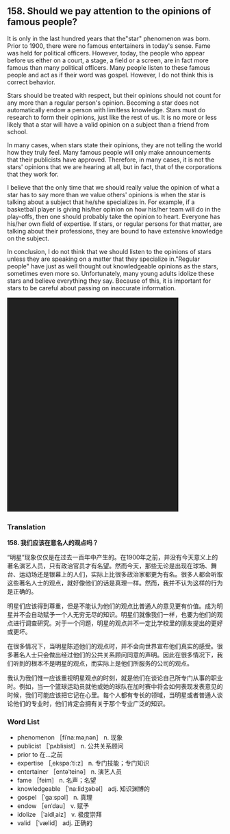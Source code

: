 ## 158. Should we pay attention to the opinions of famous people?

It is only in the last hundred years that the"star" phenomenon was born. Prior to 1900, there were no famous entertainers in today's sense. Fame was held for political officers. However, today, the people who appear before us either on a court, a stage, a field or a screen, are in fact more famous than many political officers. Many people listen to these famous people and act as if their word was gospel. However, I do not think this is correct behavior.

Stars should be treated with respect, but their opinions should not count for any more than a regular person's opinion. Becoming a star does not automatically endow a person with limitless knowledge. Stars must do research to form their opinions, just like the rest of us. It is no more or less likely that a star will have a valid opinion on a subject than a friend from school.

In many cases, when stars state their opinions, they are not telling the world how they truly feel. Many famous people will only make announcements that their publicists have approved. Therefore, in many cases, it is not the stars' opinions that we are hearing at all, but in fact, that of the corporations that they work for.

I believe that the only time that we should really value the opinion of what a star has to say more than we value others' opinions is when the star is talking about a subject that he/she specializes in. For example, if a basketball player is giving his/her opinion on how his/her team will do in the play-offs, then one should probably take the opinion to heart. Everyone has his/her own field of expertise. If stars, or regular persons for that matter, are talking about their professions, they are bound to have extensive knowledge on the subject.

In conclusion, I do not think that we should listen to the opinions of stars unless they are speaking on a matter that they specialize in."Regular people" have just as well thought out knowledgeable opinions as the stars, sometimes even more so. Unfortunately, many young adults idolize these stars and believe everything they say. Because of this, it is important for stars to be careful about passing on inaccurate information.

![](images/padding_400x500.png)

### Translation

**158. 我们应该在意名人的观点吗？**

“明星”现象仅仅是在过去一百年中产生的。在1900年之前，并没有今天意义上的著名演艺人员，只有政治官员才有名望。然而今天，那些无论是出现在球场、舞台、运动场还是银幕上的人们，实际上比很多政治家都更为有名。很多人都会听取这些著名人士的观点，就好像他们的话是真理一样。然而，我并不认为这样的行为是正确的。

明星们应该得到尊重，但是不能认为他们的观点比普通人的意见更有价值。成为明星并不会自动赋予一个人无穷无尽的知识。明星们就像我们一样，也要为他们的观点进行调查研究。对于一个问题，明星的观点并不一定比学校里的朋友提出的更好或更坏。

在很多情况下，当明星陈述他们的观点时，并不会向世界宣布他们真实的感受。很多著名人士只会做出经过他们的公共关系顾问同意的声明。因此在很多情况下，我们听到的根本不是明星的观点，而实际上是他们所服务的公司的观点。

我认为我们惟一应该重视明星观点的时刻，就是他们在谈论自己所专门从事的职业时。例如，当一个篮球运动员就他或她的球队在加时赛中将会如何表现发表意见的时候，我们可能应该把它记在心里。每个人都有专长的领域，当明星或者普通人谈论他们的专业时，他们肯定会拥有关于那个专业广泛的知识。

### Word List

+ phenomenon ［fiˈna:məˌnən］ n. 现象
+ publicist ［ˈpʌblisist］ n. 公共关系顾问
+ prior to 在…之前
+ expertise ［ˌekspə:ˈti:z］ n. 专门技能；专门知识
+ entertainer ［entəˈteinə］ n. 演艺人员
+ fame ［feim］ n. 名声；名望
+ knowledgeable ［ˈna:lidʒəbəl］ adj. 知识渊博的
+ gospel ［ˈga:spəl］ n. 真理
+ endow ［enˈdau］ v. 赋予
+ idolize ［ˈaidlˌaiz］ v. 极度崇拜
+ valid ［ˈvælid］ adj. 正确的  


